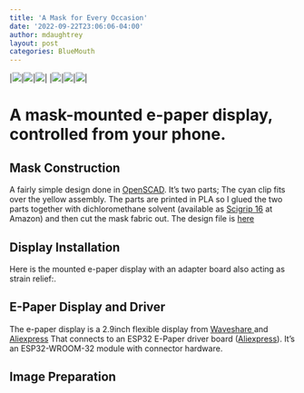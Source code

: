 ```yaml
---
title: 'A Mask for Every Occasion'
date: '2022-09-22T23:06:06-04:00'
author: mdaughtrey
layout: post
categories: BlueMouth
---
```


|![](/assets/uploads/2020/10/underbite-150x150.jpg)|![](/assets/uploads/2020/10/snarl-150x150.jpg)|![](/assets/uploads/2020/10/smile-150x150.jpg)|
|![](/assets/uploads/2020/10/overbite-150x150.jpg)|![](/assets/uploads/2020/10/hackaday-150x150.jpg)|![](/assets/uploads/2020/10/gritted-150x150.jpg)|

# A mask-mounted e-paper display, controlled from your phone.

## Mask Construction

A fairly simple design done in [OpenSCAD](http://www.openscad.org/). It’s two parts; The cyan clip fits over the yellow assembly. The parts are printed in PLA so I glued the two parts together with dichloromethane solvent (available as [Scigrip 16](https://www.amazon.com/s?k=scigrip+16&crid=1GZGEW2J5Q9K3&sprefix=scigrip%2Caps%2C133&ref=nb_sb_ss_i_2_7) at Amazon) and then cut the mask fabric out. The design file is [here](https://github.com/mdaughtrey/openscad/blob/master/bluemouth/bluemouth.scad)

## Display Installation
Here is the mounted e-paper display with an adapter board also acting as strain relief:.

## E-Paper Display and Driver
The e-paper display is a 2.9inch flexible display from [Waveshare ](https://www.waveshare.com/product/displays/e-paper/epaper-2/2.9inch-e-paper-d.htm)and [Aliexpress](https://www.aliexpress.com/item/32922604788.html?spm=a2g0o.productlist.0.0.798f72759DOwkb&algo_pvid=0bf8d789-ec06-4d99-8209-729a705f2530&algo_expid=0bf8d789-ec06-4d99-8209-729a705f2530-0&btsid=0bb0624216031648794658905e68db&ws_ab_test=searchweb0_0,searchweb201602_,searchweb201603_)
That connects to an ESP32 E-Paper driver board ([Aliexpress](https://www.aliexpress.com/item/4000804064988.html?spm=a2g0s.9042311.0.0.148b4c4dXyq1Qj)). It’s an ESP32-WROOM-32 module with connector hardware.

## Image Preparation
